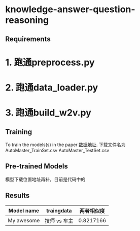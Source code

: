 
# knowledge-answer-question-reasoning


## Requirements
# 1. 跑通preprocess.py
# 2. 跑通data_loader.py
# 3. 跑通build_w2v.py

## Training
To train the models(s) in the paper
[数据地址](https://aistudio.baidu.com/aistudio/competition/detail/3).
下载文件名为AutoMaster_TrainSet.csv  AutoMaster_TestSet.csv

## Pre-trained Models
模型下载位置地址再补，目前是代码中的

## Results
| Model name | traingdata | 两者相似度|
|------------|------------|----------|
| My awesome | 技师 vs 车主| 0.8217166|
